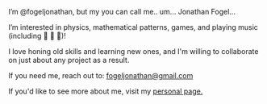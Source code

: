 I’m @fogeljonathan, but my you can call me.. um... Jonathan Fogel...

I’m interested in physics, mathematical patterns, games, and playing music (including :guitar: :violin: :saxophone:)!

I love honing old skills and learning new ones, and I'm willing to collaborate on just about any project as a result.

If you need me, reach out to: fogeljonathan@gmail.com

If you'd like to see more about me, visit my [personal page.](https://fogeljonathan.github.io/)
